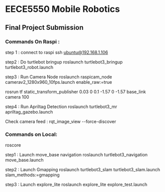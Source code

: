 # EECE5550 Mobile Robotics

## Final Project Submission

### Commands On Raspi :
 step 1 :  connect to raspi
 ssh ubuntu@192.168.1.106

step2 : Do turtlebot bringup
roslaunch turtlebot3_bringup turtlebot3_robot.launch

step3 : Run Camera Node
roslaunch raspicam_node camerav2_1280x960_10fps.launch enable_raw:=true

rosrun tf static_transform_publisher 0.03 0 0.1 -1.57 0 -1.57 base_link camera 100

step4 : Run Apriltag Detection
roslaunch turtlebot3_mr apriltag_gazebo.launch

Check camera feed :
rqt_image_view --force-discover


### Commands on Local:

roscore

step1 : Launch move_base navigation
roslaunch turtlebot3_navigation move_base.launch 

step2 : Launch Gmapping 
roslaunch turtlebot3_slam turtlebot3_slam.launch slam_methods:=gmapping


step3 : Launch explore_lite
roslaunch explore_lite explore_test.launch



